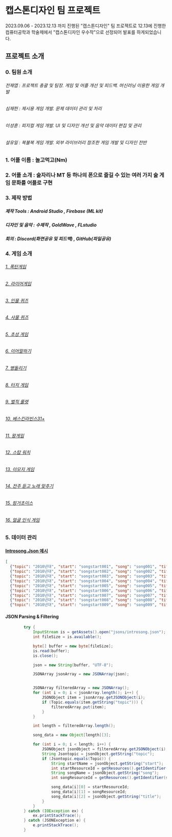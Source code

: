 # 캡스톤디자인 팀 프로젝트
2023.09.06 - 2023.12.13 까지 진행된 "캡스톤디자인" 팀 프로젝트로 12.13에 진행한 컴퓨터공학과 학술제에서 "캡스톤디자인 우수작"으로 선정되어 발표를 하게되었습니다.

## 프로젝트 소개

### 0. 팀원 소개 
###### 전재엽 : 프로젝트 총괄 및 팀장. 게임 및 어플 개선 및 피드백. 머신러닝 이용한 게임 개발
###### 심재헌 : 제시용 게임 개발. 문제 데이터 관리 및 처리
###### 이성훈 : 피지컬 게임 개발. UI 및 디자인 개선 및 음악 데이터 편집 및 관리
###### 설유일 : 복불복 게임 개발. 외부 라이브러리 참조한 게임 개발 및 디자인 전반

### 1. 어플 이름 : 놀고먹고(Nm)

### 2. 어플 소개 : 술자리나 MT 등 하나의 폰으로 즐길 수 있는 여러 가지 술 게임 문화를 어플로 구현

### 3. 제작 방법 
##### 제작 Tools : Android Studio , Firebase (ML kit)
##### 디자인 및 음악 : 수제작 , GoldWave , FLstudio
##### 회의 : Discord(화면공유 및 피드백) , GitHub(파일공유)

### 4. 게임 소개
###### [1. 폭탄게임](https://github.com/swallow8801/TeamProject_CapstoneDesign/blob/master/app/src/main/java/com/example/teamprojectapplication/bombgame.java)
###### [2. 라이어게임](https://github.com/swallow8801/TeamProject_CapstoneDesign/blob/master/app/src/main/java/com/example/teamprojectapplication/liargame.java)
###### [3. 인물 퀴즈](https://github.com/swallow8801/TeamProject_CapstoneDesign/blob/master/app/src/main/java/com/example/teamprojectapplication/personimagegame.java)
###### [4. 사물 퀴즈](https://github.com/swallow8801/TeamProject_CapstoneDesign/blob/master/app/src/main/java/com/example/teamprojectapplication/objectgame.java)
###### [5. 초성 게임](https://github.com/swallow8801/TeamProject_CapstoneDesign/blob/master/app/src/main/java/com/example/teamprojectapplication/chosunggame.java)
###### [6. 이어말하기](https://github.com/swallow8801/TeamProject_CapstoneDesign/blob/master/app/src/main/java/com/example/teamprojectapplication/relayspeakingfour.java)
###### [7. 병돌리기](https://github.com/swallow8801/TeamProject_CapstoneDesign/blob/master/app/src/main/java/com/example/teamprojectapplication/bottlespiner.java)
###### [8. 터치 게임](https://github.com/swallow8801/TeamProject_CapstoneDesign/blob/master/app/src/main/java/com/example/teamprojectapplication/touchgame.java)
###### [9. 벌칙 룰렛](https://github.com/swallow8801/TeamProject_CapstoneDesign/blob/master/app/src/main/java/com/example/teamprojectapplication/Roulette.java)
###### [10. 베스킨라빈스31+](https://github.com/swallow8801/TeamProject_CapstoneDesign/blob/master/app/src/main/java/com/example/teamprojectapplication/thrityone.java)
###### [11. 왕게임](https://github.com/swallow8801/TeamProject_CapstoneDesign/blob/main/app/src/master/java/com/example/teamprojectapplication/KingGameReal.java)
###### [12. 스탑 워치](https://github.com/swallow8801/TeamProject_CapstoneDesign/blob/main/app/src/master/java/com/example/teamprojectapplication/stopwatch.java)
###### [13. 이모지 게임](https://github.com/swallow8801/TeamProject_CapstoneDesign/blob/main/app/src/master/java/com/example/teamprojectapplication/emojigame.java)
###### [14. 전주 듣고 노래 맞추기](https://github.com/swallow8801/TeamProject_CapstoneDesign/blob/master/app/src/main/java/com/example/teamprojectapplication/introsong.java)
###### [15. 핑거초이스](https://github.com/swallow8801/TeamProject_CapstoneDesign/blob/main/app/src/master/java/com/example/teamprojectapplication/fingerchoice.java)
###### [16. 얼굴 인식 게임](https://github.com/swallow8801/TeamProject_CapstoneDesign/blob/main/app/src/master/java/com/example/teamprojectapplication/fingerchoice.java)


### 5. 데이터 관리

#### [Introsong.Json 예시](https://github.com/swallow8801/TeamProject_CapstoneDesign/blob/main/app/src/main/assets/jsons/introsong.json)
```json
[
  {"topic": "2010년대", "start": "songstart001", "song": "song001", "title": "내가 제일 잘나가 - 2NE1"},
  {"topic": "2010년대", "start": "songstart002", "song": "song002", "title": "Fantastic Baby - 빅뱅"},
  {"topic": "2010년대", "start": "songstart003", "song": "song003", "title": "나혼자 - 씨쓰타"},
  {"topic": "2010년대", "start": "songstart004", "song": "song004", "title": "Roly Poly - 티아라"},
  {"topic": "2010년대", "start": "songstart005", "song": "song005", "title": "Offically Missing You - 긱스"},
  {"topic": "2010년대", "start": "songstart006", "song": "song006", "title": "거북이 - 다비치"},
  {"topic": "2010년대", "start": "songstart007", "song": "song007", "title": "TV를 껐네 - 리쌍"},
  {"topic": "2010년대", "start": "songstart008", "song": "song008", "title": "그땐 그땐 그땐 - 슈프림팀"},
  {"topic": "2010년대", "start": "songstart009", "song": "song009", "title": "너랑나 - 아이유"},
```

#### JSON Parsing & Filtering
```java
        try {
            InputStream is = getAssets().open("jsons/introsong.json");
            int fileSize = is.available();

            byte[] buffer = new byte[fileSize];
            is.read(buffer);
            is.close();

            json = new String(buffer, "UTF-8");

            JSONArray jsonArray = new JSONArray(json);


            JSONArray filteredArray = new JSONArray();
            for (int i = 0; i < jsonArray.length(); i++) {
                JSONObject item = jsonArray.getJSONObject(i);
                if (Topic.equals(item.getString("topic"))) {
                    filteredArray.put(item);
                }
            }

            int length = filteredArray.length();

            song_data = new Object[length][3];

            for (int i = 0; i < length; i++) {
                JSONObject jsonObject = filteredArray.getJSONObject(i);
                String Jsontopic = jsonObject.getString("topic");
                if (Jsontopic.equals(Topic)) {
                    String startName = jsonObject.getString("start");
                    int startResourceId = getResources().getIdentifier(startName, "raw", getPackageName());
                    String songName = jsonObject.getString("song");
                    int songResourceId = getResources().getIdentifier(songName, "raw", getPackageName());

                    song_data[i][0] = startResourceId;
                    song_data[i][1] = songResourceId;
                    song_data[i][2] = jsonObject.getString("title");
                }
            }
        } catch (IOException ex) {
            ex.printStackTrace();
        } catch (JSONException e) {
            e.printStackTrace();
        }
```


